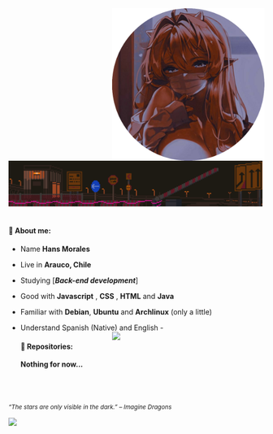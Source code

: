 <div>
<img src="./img/waifu_profile.png" width="300" align="right"/>
<br/>
<img src="./img/aboutme03.webp" width="500" />
<br/>
<br/>
 
 #### 🌱 About me:

- Name **Hans Morales**

- Live in **Arauco, Chile**

- Studying [***Back-end development***]

- Good with **Javascript** , **CSS** , **HTML** and **Java**

- Familiar with **Debian**, **Ubuntu** and **Archlinux** (only a little)

- Understand Spanish (Native) and English -<img src="./.gif" width="300" align="right" />
  <br/>

  #### 💫 Repositories:

  **Nothing for now...**

<br/>
<!--<img src="./img/cat_sunset.jpg" width="500" />-->
<br/>
  
<sub> *“The stars are only visible in the dark.” – Imagine Dragons* </sub>

<img src="https://metrics.lecoq.io/hanssy-cmd?template=classic&base.header=0&base.activity=0&base.community=0&base.repositories=0&base.metadata=0&repositories=1&repositories=100&repositories.batch=100&repositories.forks=false&repositories.affiliations=owner&repositories.featured=hanssy-cmd%2FAyano%2CEilaluth%2FKyoko%2Chanssy-cmd%2FKanna%2Chanssy-cmd%2FHotaru%2Chanssy-cmd%2FMocha&config.timezone=Asia%2FJakart"  />

</div>
